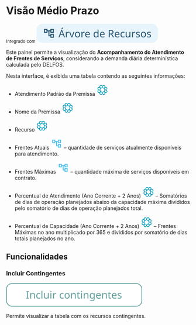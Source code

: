 # Visão Médio Prazo
<small>Integrado com </small> ![alt text](tags/tag_arvore_recursos.svg)

Este painel permite a visualização do **Acompanhamento do Atendimento de Frentes de Serviços**, considerando a demanda diária determinística calculada pelo DELFOS.   

Nesta interface, é exibida uma tabela contendo as seguintes informações:  

- Atendimento Padrão da Premissa 
![delfos_24x24.svg](icons/delfos_24x24.svg)

- Nome da Premissa 
![delfos_24x24.svg](icons/delfos_24x24.svg) 

- Recurso 
![delfos_24x24.svg](icons/delfos_24x24.svg) 

- Frentes Atuais ![exibir logotipo da Árvore de Recursos](icons/arvore_16x16.svg) – quantidade de serviços atualmente disponíveis para atendimento. 

- Frentes Máximas ![exibir logotipo da Árvore de Recursos](icons/arvore_16x16.svg) – quantidade máxima de serviços disponíveis em contrato.  

- Percentual de Atendimento (Ano Corrente + 2 Anos) ![delfos_24x24.svg](icons/delfos_24x24.svg)  – Somatórios de dias de operação planejados abaixo da capacidade máxima divididos pelo somatório de dias de operação planejados total. 

- Percentual de Capacidade (Ano Corrente + 2 Anos) ![delfos_24x24.svg](icons/delfos_24x24.svg)  – Frentes Máximas no ano multiplicado por 365 e divididos por somatório de dias totais planejados no ano.

## Funcionalidades

### Incluir Contingentes
![alt text](icons/incluir_contingente.svg)
  
Permite visualizar a tabela com os recursos contingentes.  

